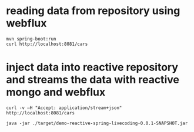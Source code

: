 

# reading data from repository using webflux
```
mvn spring-boot:run
curl http://localhost:8081/cars

```


# inject data into reactive repository and streams the data with reactive mongo and webflux
```
curl -v –H "Accept: application/stream+json" http://localhost:8081/cars

java -jar ./target/demo-reactive-spring-livecoding-0.0.1-SNAPSHOT.jar
```
